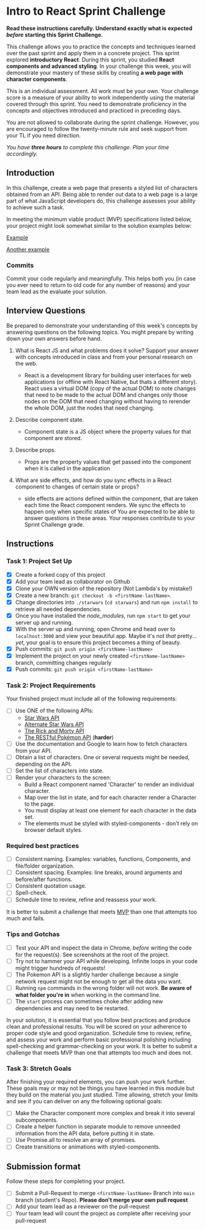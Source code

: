 # Intro to React Sprint Challenge

**Read these instructions carefully. Understand exactly what is expected _before_ starting this Sprint Challenge.**

This challenge allows you to practice the concepts and techniques learned over the past sprint and apply them in a concrete project. This sprint explored **introductory React**. During this sprint, you studied **React components and advanced styling**. In your challenge this week, you will demonstrate your mastery of these skills by creating **a web page with character components**.

This is an individual assessment. All work must be your own. Your challenge score is a measure of your ability to work independently using the material covered through this sprint. You need to demonstrate proficiency in the concepts and objectives introduced and practiced in preceding days.

You are not allowed to collaborate during the sprint challenge. However, you are encouraged to follow the twenty-minute rule and seek support from your TL if you need direction.

_You have **three hours** to complete this challenge. Plan your time accordingly._

## Introduction

In this challenge, create a web page that presents a styled list of characters obtained from an API. Being able to render out data to a web page is a large part of what JavaScript developers do, this challenge assesses your ability to achieve such a task.

In meeting the minimum viable product (MVP) specifications listed below, your project might look somewhat similar to the solution examples below:

[Example](https://tk-assets.lambdaschool.com/b011a132-0916-4ed2-8955-14192de03a75_sample-screenshot.png)

[Another example](https://tk-assets.lambdaschool.com/3b82c793-2352-4d4d-a81d-e55bf350f7bd_sample-screenshot2.png)

### Commits

Commit your code regularly and meaningfully. This helps both you (in case you ever need to return to old code for any number of reasons) and your team lead as the evaluate your solution.

## Interview Questions

Be prepared to demonstrate your understanding of this week's concepts by answering questions on the following topics. You might prepare by writing down your own answers before hand.

1. What is React JS and what problems does it solve? Support your answer with concepts introduced in class and from your personal research on the web.

    * React is a development library for building user interfaces for web applications (or offline with React Native, but thats a different story). React uses a virtual DOM (copy of the actual DOM) to note changes that need to be made to the actual DOM and changes only those nodes on the DOM that need changing without having to rerender the whole DOM, just the nodes that need changing.

2. Describe component state.

    * Component state is a JS object where the property values for that component are stored.

3. Describe props.

    * Props are the property values that get passed into the component when it is called in the application

4. What are side effects, and how do you sync effects in a React component to changes of certain state or props?

    * side effects are actions defined within the component, that are taken each time the React component renders. We sync the effects to happen only when specific states of 
You are expected to be able to answer questions in these areas. Your responses contribute to your Sprint Challenge grade.

## Instructions

### Task 1: Project Set Up

- [x] Create a forked copy of this project
- [x] Add your team lead as collaborator on Github
- [x] Clone your OWN version of the repository (Not Lambda's by mistake!)
- [x] Create a new branch: `git checkout -b <firstName-lastName>`.
- [x] Change directories into `./starwars` (`cd starwars`) and run `npm install` to retrieve all needed dependencies.
- [x] Once you have installed the _node_modules_, run `npm start` to get your server up and running.
- [x] With the server up and running, open Chrome and head over to `localhost:3000` and view your beautiful app. Maybe it's not _that_ pretty... _yet_, your goal is to ensure this project becomes a thing of beauty.
- [x] Push commits: `git push origin <firstName-lastName>`
- [x] Implement the project on your newly created `<firstName-lastName>` branch, committing changes regularly
- [x] Push commits: `git push origin <firstName-lastName>`

### Task 2: Project Requirements

Your finished project must include all of the following requirements:

- [ ] Use ONE of the following APIs:
  - [Star Wars API](https://swapi.dev/)
  - [Alternate Star Wars API](https://swapi.py4e.com/)
  - [The Rick and Morty API](https://rickandmortyapi.com/)
  - [The RESTful Pokémon API](https://pokeapi.co/) (**harder**)
- [ ] Use the documentation and Google to learn how to fetch characters from your API.
- [ ] Obtain a list of characters. One or several requests might be needed, depending on the API.
- [ ] Set the list of characters into state.
- [ ] Render your characters to the screen:
  - Build a React component named 'Character' to render an individual character.
  - Map over the list in state, and for each character render a Character to the page.
  - You must display at least one element for each character in the data set.
  - The elements must be styled with styled-components - don't rely on browser default styles.

### Required best practices

- [ ] Consistent naming. Examples: variables, functions, Components, and file/folder organization.
- [ ] Consistent spacing. Examples: line breaks, around arguments and before/after functions.
- [ ] Consistent quotation usage.
- [ ] Spell-check.
- [ ] Schedule time to review, refine and reassess your work.

It is better to submit a challenge that meets [MVP](https://en.wikipedia.org/wiki/Minimum_viable_product) than one that attempts too much and fails.

### Tips and Gotchas

- [ ] Test your API and inspect the data in Chrome, _before_ writing the code for the request(s). See screenshots at the root of the project.
- [ ] Try not to hammer your API while developing. Infinite loops in your code might trigger hundreds of requests!
- [ ] The Pokemon API is a slightly harder challenge because a single network request might not be enough to get all the data you want.
- [ ] Running `npm` commands in the wrong folder will not work. **Be aware of what folder you're in** when working in the command line.
- [ ] The `start` process can sometimes choke after adding new dependencies and may need to be restarted.

In your solution, it is essential that you follow best practices and produce clean and professional results. You will be scored on your adherence to proper code style and good organization. Schedule time to review, refine, and assess your work and perform basic professional polishing including spell-checking and grammar-checking on your work. It is better to submit a challenge that meets MVP than one that attempts too much and does not.

### Task 3: Stretch Goals

After finishing your required elements, you can push your work further. These goals may or may not be things you have learned in this module but they build on the material you just studied. Time allowing, stretch your limits and see if you can deliver on any the following optional goals:

- [ ] Make the Character component more complex and break it into several subcomponents.
- [ ] Create a helper function in separate module to remove unneeded information from the API data, before putting it in state.
- [ ] Use Promise.all to resolve an array of promises.
- [ ] Create transitions or animations with styled-components.

## Submission format

Follow these steps for completing your project.

- [ ] Submit a Pull-Request to merge `<firstName-lastName>` Branch into `main` branch (student's  Repo). **Please don't merge your own pull request**
- [ ] Add your team lead as a reviewer on the pull-request
- [ ] Your team lead will count the project as complete after receiving your pull-request
